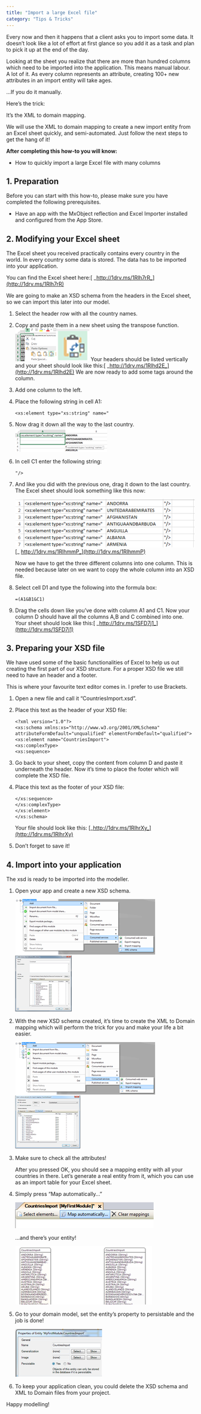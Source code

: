 ```yaml
---
title: "Import a large Excel file"
category: "Tips & Tricks"
---
```

Every now and then it happens that a client asks you to import some data. It doesn’t look like a lot of effort at first glance so you add it as a task and plan to pick it up at the end of the day.

Looking at the sheet you realize that there are more than hundred columns which need to be imported into the application. This means manual labour. A lot of it. As every column represents an attribute, creating 100+ new attributes in an import entity will take ages.

…If you do it manually.

Here’s the trick:

It’s the XML to domain mapping.

We will use the XML to domain mapping to create a new import entity from an Excel sheet quickly, and semi-automated. Just follow the next steps to get the hang of it!

**After completing this how-to you will know:**

*   How to quickly import a large Excel file with many columns

## 1. Preparation

Before you can start with this how-to, please make sure you have completed the following prerequisites.

*   Have an app with the MxObject reflection and Excel Importer installed and configured from the App Store.

## 2\. Modifying your Excel sheet

The Excel sheet you received practically contains every country in the world. In every country some data is stored. The data has to be imported into your application.

You can find the Excel sheet here:[ _http://1drv.ms/1Rlh7rR_](http://1drv.ms/1Rlh7rR)

We are going to make an XSD schema from the headers in the Excel sheet, so we can import this later into our model.

1.  Select the header row with all the country names.
2.  Copy and paste them in a new sheet using the transpose function.
     ![](attachments/19202606/19398887.png)![](attachments/19202606/19398888.png)
    Your headers should be listed vertically and your sheet should look like this:[ _http://1drv.ms/1Rlhd2E_](http://1drv.ms/1Rlhd2E)
    We are now ready to add some tags around the column.
3.  Add one column to the left.
4.  Place the following string in cell A1:

    ```text
    <xs:element type="xs:string" name="
    ```

5.  Now drag it down all the way to the last country.
    ![](attachments/19202606/19398889.png)

6.  In cell C1 enter the following string:

    ```text
    "/>
    ```

7.  And like you did with the previous one, drag it down to the last country. The Excel sheet should look something like this now:

    ![](attachments/19202606/19398890.png)[_
    http://1drv.ms/1RlhmmP_](http://1drv.ms/1RlhmmP)

    Now we have to get the three different columns into one column. This is needed because later on we want to copy the whole column into an XSD file.
8.  Select cell D1 and type the following into the formula box:

    ```text
    =(A1&B1&C1)
    ```

9.  Drag the cells down like you’ve done with column A1 and C1\. Now your column D should have all the columns A,B and C combined into one. Your sheet should look like this:[ _http://1drv.ms/1SFD7j1_](http://1drv.ms/1SFD7j1)

## 3\. Preparing your XSD file

We have used some of the basic functionalities of Excel to help us out creating the first part of our XSD structure. For a proper XSD file we still need to have an header and a footer.

This is where your favourite text editor comes in. I prefer to use Brackets.

1.  Open a new file and call it “CountriesImport.xsd”.
2.  Place this text as the header of your XSD file:

    ```text
    <?xml version="1.0"?>
    <xs:schema xmlns:xs="http://www.w3.org/2001/XMLSchema" attributeFormDefault="unqualified" elementFormDefault="qualified">
    <xs:element name="CountriesImport">
    <xs:complexType>
    <xs:sequence>
    ```

3.  Go back to your sheet, copy the content from column D and paste it underneath the header.
    Now it’s time to place the footer which will complete the XSD file. 
4.  Place this text as the footer of your XSD file:

    ```text
    </xs:sequence>
    </xs:complexType>
    </xs:element>
    </xs:schema>
    ```

    Your file should look like this:
    [_http://1drv.ms/1RlhrXy_](http://1drv.ms/1RlhrXy)

5.  Don’t forget to save it!

## 4\. Import into your application

The xsd is ready to be imported into the modeller.

1.  Open your app and create a new XSD schema.

     ![](attachments/19202606/19398893.png)![](attachments/19202606/19398894.png)
2.  With the new XSD schema created, it’s time to create the XML to Domain mapping which will perform the trick for you and make your life a bit easier.

     ![](attachments/19202606/19398895.png)![](attachments/19202606/19398896.png)
3.  Make sure to check all the attributes!

    After you pressed OK, you should see a mapping entity with all your countries in there. Let’s generate a real entity from it, which you can use as an import table for your Excel sheet.
4.  Simply press “Map automatically…”

    ![](attachments/19202606/19398897.png)

    …and there’s your entity!

     ![](attachments/19202606/19398898.png)
5.  Go to your domain model, set the entity’s property to persistable and the job is done!

    ![](attachments/19202606/19398899.png)
6.  To keep your application clean, you could delete the XSD schema and XML to Domain files from your project.

Happy modelling!
